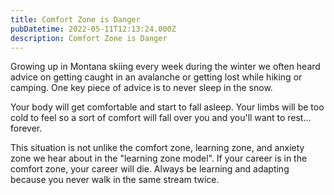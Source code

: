 ```yaml
---
title: Comfort Zone is Danger
pubDatetime: 2022-05-11T12:13:24.000Z
description: Comfort Zone is Danger
---
```


Growing up in Montana skiing every week during the winter we often heard advice
on getting caught in an avalanche or getting lost while hiking or camping. One
key piece of advice is to never sleep in the snow.

Your body will get
comfortable and start to fall asleep. Your limbs will be too cold to feel so a
sort of comfort will fall over you and you'll want to rest... forever.

This situation is not unlike the comfort zone, learning zone, and anxiety zone
we hear about in the "learning zone model". If your career is in the comfort
zone, your career will die. Always be learning and adapting because you never
walk in the same stream twice.
